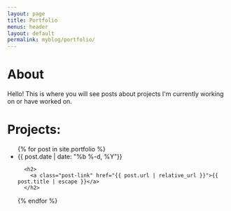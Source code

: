 ```yaml
---
layout: page
title: Portfolio
menus: header
layout: default
permalink: myblog/portfolio/
---
```

# About

Hello! This is where you will see posts about projects I'm currently working on or have worked on.

# Projects:

<ul class="post-list">
  {% for post in site.portfolio %}
    <li>
      <span class="post-meta">{{ post.date | date: "%b %-d, %Y"}}</span>

      <h2>
        <a class="post-link" href="{{ post.url | relative_url }}">{{ post.title | escape }}</a>
      </h2>
  {% endfor %}
